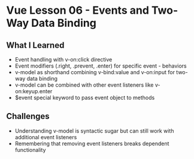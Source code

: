 # Vue Lesson 06 - Events and Two-Way Data Binding

## What I Learned
- Event handling with v-on:click directive
- Event modifiers (.right, .prevent, .enter) for specific event - behaviors
- v-model as shorthand combining v-bind:value and v-on:input for  two-way data binding
- v-model can be combined with other event listeners like v-on:keyup.enter
- $event special keyword to pass event object to methods

## Challenges
- Understanding v-model is syntactic sugar but can still work with additional event listeners
- Remembering that removing event listeners breaks dependent functionality
